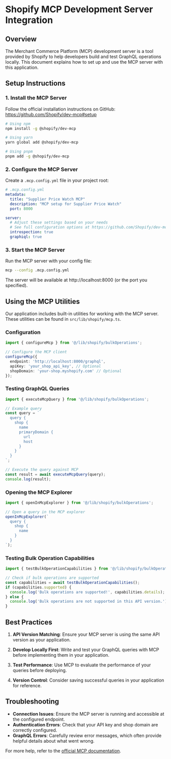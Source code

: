 
# Shopify MCP Development Server Integration

## Overview

The Merchant Commerce Platform (MCP) development server is a tool provided by Shopify to help developers build and test GraphQL operations locally. This document explains how to set up and use the MCP server with this application.

## Setup Instructions

### 1. Install the MCP Server

Follow the official installation instructions on GitHub:
https://github.com/Shopify/dev-mcp#setup

```bash
# Using npm
npm install -g @shopify/dev-mcp

# Using yarn
yarn global add @shopify/dev-mcp

# Using pnpm
pnpm add -g @shopify/dev-mcp
```

### 2. Configure the MCP Server

Create a `.mcp.config.yml` file in your project root:

```yaml
# .mcp.config.yml
metadata:
  title: "Supplier Price Watch MCP"
  description: "MCP setup for Supplier Price Watch"
  port: 8000

server:
  # Adjust these settings based on your needs
  # See full configuration options at https://github.com/Shopify/dev-mcp#configuration
  introspection: true
  graphiql: true
```

### 3. Start the MCP Server

Run the MCP server with your config file:

```bash
mcp --config .mcp.config.yml
```

The server will be available at http://localhost:8000 (or the port you specified).

## Using the MCP Utilities

Our application includes built-in utilities for working with the MCP server. These utilities can be found in `src/lib/shopify/mcp.ts`.

### Configuration

```typescript
import { configureMcp } from '@/lib/shopify/bulkOperations';

// Configure the MCP client
configureMcp({
  endpoint: 'http://localhost:8000/graphql',
  apiKey: 'your_shop_api_key', // Optional
  shopDomain: 'your-shop.myshopify.com' // Optional
});
```

### Testing GraphQL Queries

```typescript
import { executeMcpQuery } from '@/lib/shopify/bulkOperations';

// Example query
const query = `
  query {
    shop {
      name
      primaryDomain {
        url
        host
      }
    }
  }
`;

// Execute the query against MCP
const result = await executeMcpQuery(query);
console.log(result);
```

### Opening the MCP Explorer

```typescript
import { openInMcpExplorer } from '@/lib/shopify/bulkOperations';

// Open a query in the MCP explorer
openInMcpExplorer(`
  query {
    shop {
      name
    }
  }
`);
```

### Testing Bulk Operation Capabilities

```typescript
import { testBulkOperationCapabilities } from '@/lib/shopify/bulkOperations';

// Check if bulk operations are supported
const capabilities = await testBulkOperationCapabilities();
if (capabilities.supported) {
  console.log('Bulk operations are supported!', capabilities.details);
} else {
  console.log('Bulk operations are not supported in this API version.');
}
```

## Best Practices

1. **API Version Matching**: Ensure your MCP server is using the same API version as your application.

2. **Develop Locally First**: Write and test your GraphQL queries with MCP before implementing them in your application.

3. **Test Performance**: Use MCP to evaluate the performance of your queries before deploying.

4. **Version Control**: Consider saving successful queries in your application for reference.

## Troubleshooting

- **Connection Issues**: Ensure the MCP server is running and accessible at the configured endpoint.
- **Authentication Errors**: Check that your API key and shop domain are correctly configured.
- **GraphQL Errors**: Carefully review error messages, which often provide helpful details about what went wrong.

For more help, refer to the [official MCP documentation](https://github.com/Shopify/dev-mcp).
